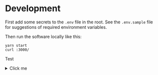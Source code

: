 # Development

First add some secrets to the `.env` file in the root. See the `.env.sample` file for suggestions
of required environment variables.

Then run the software locally like this:

```shell
yarn start
curl :3000/
```

Test
<details>
  <summary>Click me</summary>

[link](https://jamboard.google.com/d/14t2fSAwvteFMyEcNIgLtBM5RPnMztm_so6IJ8Dhs-Ok/edit?usp=sharing)
</details>
